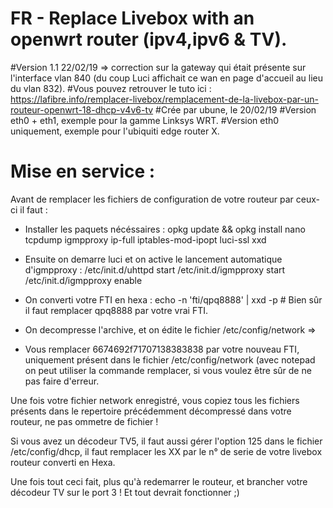 # FR - Replace Livebox with an openwrt router (ipv4,ipv6 & TV).

#Version 1.1 22/02/19 => correction sur la gateway qui était présente sur l'interface vlan 840 (du coup Luci affichait ce wan en page d'accueil au lieu du vlan 832).
#Vous pouvez retrouver le tuto ici : https://lafibre.info/remplacer-livebox/remplacement-de-la-livebox-par-un-routeur-openwrt-18-dhcp-v4v6-tv
#Crée par ubune, le 20/02/19
#Version eth0 + eth1, exemple pour la gamme Linksys WRT.
#Version eth0 uniquement, exemple pour l'ubiquiti edge router X.

# Mise en service : 

Avant de remplacer les fichiers de configuration de votre routeur par ceux-ci il faut :

- Installer les paquets nécéssaires : 
opkg update && opkg install nano tcpdump igmpproxy ip-full iptables-mod-ipopt luci-ssl xxd
- Ensuite on demarre luci et on active le lancement automatique d'igmpproxy :
/etc/init.d/uhttpd start
/etc/init.d/igmpproxy start
/etc/init.d/igmpproxy enable
- On converti votre FTI en hexa :
echo -n 'fti/qpq8888' | xxd  -p # Bien sûr il faut remplacer qpq8888 par votre vrai FTI.

- On decompresse l'archive, et on édite le fichier /etc/config/network =>
- Vous remplacer 6674692f71707138383838 par votre nouveau FTI, uniquement présent dans le fichier /etc/config/network (avec notepad on peut utiliser la commande remplacer, si vous voulez être sûr de ne pas faire d'erreur.

Une fois votre fichier network enregistré, vous copiez tous les fichiers présents dans le repertoire précédemment décompressé dans votre routeur, ne pas ommetre de fichier !

Si vous avez un décodeur TV5, il faut aussi gérer l'option 125 dans le fichier /etc/config/dhcp, il faut remplacer les XX par le n° de serie de votre livebox routeur converti en Hexa.

Une fois tout ceci fait, plus qu'à redemarrer le routeur, et brancher votre décodeur TV sur le port 3 !
Et tout devrait fonctionner ;)

